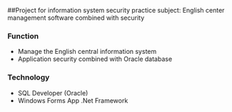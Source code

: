 ##Project for information system security practice subject: English center management software combined with security

### Function

- Manage the English central information system 
- Application security combined with Oracle database


### Technology
- SQL Developer (Oracle)
- Windows Forms App .Net Framework
